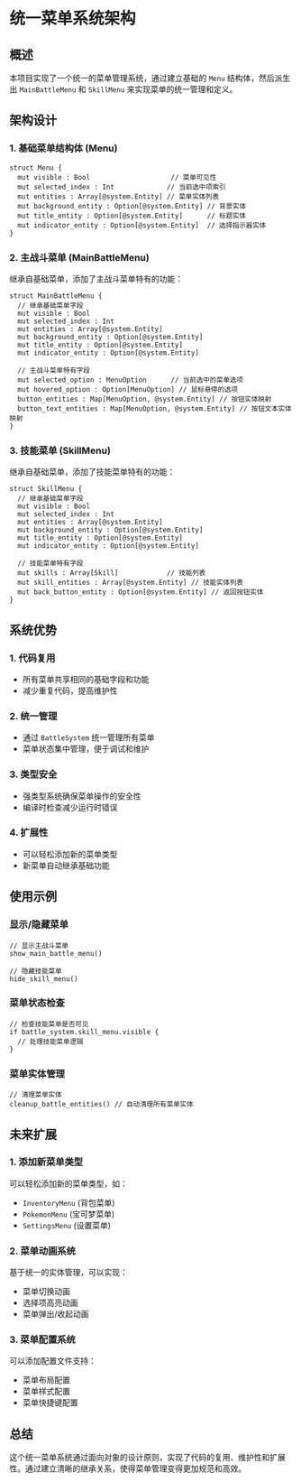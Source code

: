 # 统一菜单系统架构

## 概述

本项目实现了一个统一的菜单管理系统，通过建立基础的 `Menu` 结构体，然后派生出 `MainBattleMenu` 和 `SkillMenu` 来实现菜单的统一管理和定义。

## 架构设计

### 1. 基础菜单结构体 (Menu)

```moonbit
struct Menu {
  mut visible : Bool                    // 菜单可见性
  mut selected_index : Int             // 当前选中项索引
  mut entities : Array[@system.Entity] // 菜单实体列表
  mut background_entity : Option[@system.Entity] // 背景实体
  mut title_entity : Option[@system.Entity]      // 标题实体
  mut indicator_entity : Option[@system.Entity]  // 选择指示器实体
}
```

### 2. 主战斗菜单 (MainBattleMenu)

继承自基础菜单，添加了主战斗菜单特有的功能：

```moonbit
struct MainBattleMenu {
  // 继承基础菜单字段
  mut visible : Bool
  mut selected_index : Int
  mut entities : Array[@system.Entity]
  mut background_entity : Option[@system.Entity]
  mut title_entity : Option[@system.Entity]
  mut indicator_entity : Option[@system.Entity]
  
  // 主战斗菜单特有字段
  mut selected_option : MenuOption      // 当前选中的菜单选项
  mut hovered_option : Option[MenuOption] // 鼠标悬停的选项
  button_entities : Map[MenuOption, @system.Entity] // 按钮实体映射
  button_text_entities : Map[MenuOption, @system.Entity] // 按钮文本实体映射
}
```

### 3. 技能菜单 (SkillMenu)

继承自基础菜单，添加了技能菜单特有的功能：

```moonbit
struct SkillMenu {
  // 继承基础菜单字段
  mut visible : Bool
  mut selected_index : Int
  mut entities : Array[@system.Entity]
  mut background_entity : Option[@system.Entity]
  mut title_entity : Option[@system.Entity]
  mut indicator_entity : Option[@system.Entity]
  
  // 技能菜单特有字段
  mut skills : Array[Skill]            // 技能列表
  mut skill_entities : Array[@system.Entity] // 技能实体列表
  mut back_button_entity : Option[@system.Entity] // 返回按钮实体
}
```

## 系统优势

### 1. 代码复用
- 所有菜单共享相同的基础字段和功能
- 减少重复代码，提高维护性

### 2. 统一管理
- 通过 `BattleSystem` 统一管理所有菜单
- 菜单状态集中管理，便于调试和维护

### 3. 类型安全
- 强类型系统确保菜单操作的安全性
- 编译时检查减少运行时错误

### 4. 扩展性
- 可以轻松添加新的菜单类型
- 新菜单自动继承基础功能

## 使用示例

### 显示/隐藏菜单
```moonbit
// 显示主战斗菜单
show_main_battle_menu()

// 隐藏技能菜单
hide_skill_menu()
```

### 菜单状态检查
```moonbit
// 检查技能菜单是否可见
if battle_system.skill_menu.visible {
  // 处理技能菜单逻辑
}
```

### 菜单实体管理
```moonbit
// 清理菜单实体
cleanup_battle_entities() // 自动清理所有菜单实体
```

## 未来扩展

### 1. 添加新菜单类型
可以轻松添加新的菜单类型，如：
- `InventoryMenu` (背包菜单)
- `PokemonMenu` (宝可梦菜单)
- `SettingsMenu` (设置菜单)

### 2. 菜单动画系统
基于统一的实体管理，可以实现：
- 菜单切换动画
- 选择项高亮动画
- 菜单弹出/收起动画

### 3. 菜单配置系统
可以添加配置文件支持：
- 菜单布局配置
- 菜单样式配置
- 菜单快捷键配置

## 总结

这个统一菜单系统通过面向对象的设计原则，实现了代码的复用、维护性和扩展性。通过建立清晰的继承关系，使得菜单管理变得更加规范和高效。 